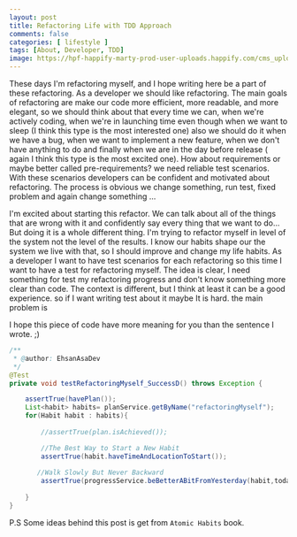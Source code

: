 ```yaml
---
layout: post
title: Refactoring Life with TDD Approach
comments: false
categories: [ lifestyle ]
tags: [About, Developer, TDD]
image: https://hpf-happify-marty-prod-user-uploads.happify.com/cms_uploads/en_US/img/happifiers/one-thing-you-may-not-know-about-change-1_5434036.jpg
---
```


These days I'm refactoring myself, and I hope writing here be a part of these refactoring.
As a developer we should like refactoring. The main goals of refactoring are make our code more efficient, 
more readable, and more elegant, so we should think about that every time we can, 
when we're actively coding, when we're in launching time 
even though when we want to sleep (I think this type is the most interested one) 
also we should do it when we have a bug, when we want to implement a new feature, 
when we don't have anything to do and finally when we are in the day before release 
( again I think this type is the most excited one). How about requirements or maybe better called pre-requirements? 
we need reliable test scenarios. With these scenarios developers can be confident and motivated about refactoring. 
The process is obvious we change something, run test, fixed problem and again change something ...
 

I'm excited about starting this refactor. We can talk about all of the things that are wrong with it 
and confidently say every thing that we want to do... But doing it is a whole different thing. I'm trying to refactor 
myself in level of the system not the level of the results. I know our habits shape our the system we live with that, so 
I should improve and change my life habits. 
As a developer I want to have test scenarios for each refactoring so this time I want to have a test for refactoring myself.
The idea is clear, I need something for test my refactoring progress and don't know something more clear than code. 
The context is different, but I think at least it can be a good experience.
so if I want writing test about it maybe It is hard. the main problem is 

I hope this piece of code have more meaning for you than the sentence I wrote. ;)

```java
/**
 * @author: EhsanAsaDev
 */
@Test
private void testRefactoringMyself_SuccessD() throws Exception {

	assertTrue(havePlan());
	List<habit> habits= planService.getByName("refactoringMyself");
	for(Habit habit : habits){
	
		//assertTrue(plan.isAchieved());

        //The Best Way to Start a New Habit
        assertTrue(habit.haveTimeAndLocationToStart());
		
       //Walk Slowly But Never Backward
		assertTrue(progressService.beBetterABitFromYesterday(habit,today));
		
	}
}
```

P.S Some ideas behind this post is get from `Atomic Habits` book.





